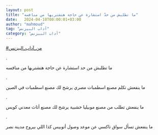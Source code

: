 ```yaml
---
layout: post
title: "ما تطلبش من حدّ استشارة عن حاجة هتشتريها من منافسه"
date:   2024-04-10T00:00:01+03:00
author: "mahmoud"
tag: "آداب البيزنس"
category: "آداب البيزنس"
---
```



[<u>\#من\_آداب\_البيزنس</u>](https://www.facebook.com/hashtag/%D9%85%D9%86_%D8%A2%D8%AF%D8%A7%D8%A8_%D8%A7%D9%84%D8%A8%D9%8A%D8%B2%D9%86%D8%B3?__eep__=6&__cft__%5b0%5d=AZXKHOSr_3gcVZ_3XbdCrs4T_2yQ1kD5XPFJlCwNw4XWckh49vDcJ4nhoRJB8YxElPE03p-twBJk7hCdVD6qNUjmg49I0e34H6iCv6UxoWY91u31Tt-EST1jthM1oTRZjqeMyT0AtZ99KQl1J8LjXfj4bCQgTs6Pj52mcM0yNQMaVw&__tn__=*NK-R)

.

ما تطلبش من حد استشارة عن حاجة هتشتربها من منافسه

.

ما ينفعش تكلم مصنع اسطمبات مصري يرشح لك مصنع اسطمبات في
الصين

.

ما ينفعش تطلب من مصنع موبيليا خشبية يرشح لك مصنع أثاث
معدني كويس

.

ما ينفعش تسأل سواق تاكسي عن موعد وصول أتوبيس كذا اللي
بيروح مدينة نصر
